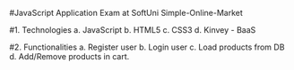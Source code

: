 #JavaScript Application Exam at SoftUni Simple-Online-Market
    
#1. Technologies
  a. JavaScript
  b. HTML5
  c. CSS3
  d. Kinvey - BaaS
  
#2. Functionalities
  a. Register user
  b. Login user
  c. Load products from DB
  d. Add/Remove products in cart.
  
